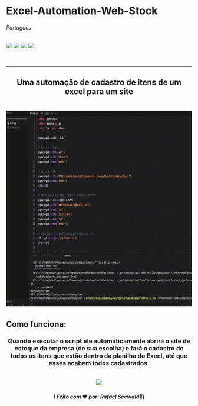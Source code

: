 # Excel-Automation-Web-Stock <h6>Portugues</h6>

<img src="https://img.shields.io/badge/PYTHON%20-%20darkblue"><img>
<img src="https://img.shields.io/badge/AUTOMATION%20-%20darkred"><img>
<img src="https://img.shields.io/badge/DATABASE%20-%20green"><img>
<img src="https://img.shields.io/badge/EXCEL%20-%20brown"><img>

<br>
<hr>
<h2 align="center">Uma automação de cadastro de itens de um excel para um site</h2>

<h1 align="center">
<img src="./gif.gif" width="740" height="530"></img>
</h1>

<h2>Como funciona:</h2>
<h3 align="center">Quando executar o script ele automáticamente abrirá o site de estoque da empresa (de sua escolha) e
fará o cadastro de todos os itens que estão dentro da planilha do Excel, até que esses acabem todos
cadastrados.</h3>


<div align="center">
  <footer>
    <br>
    <a href="https://www.instagram.com/vinyyboy_seewald/" target="_blank"><img src="https://img.shields.io/badge/LinkedIn-0077B5?style=for-the-badge&logo=linkedin&logoColor=white" target="_blank"></img></a>
    <h5>| Feito com ❤️ por: Rafael Seewald👋|</h5>
  </footer>
</div>

